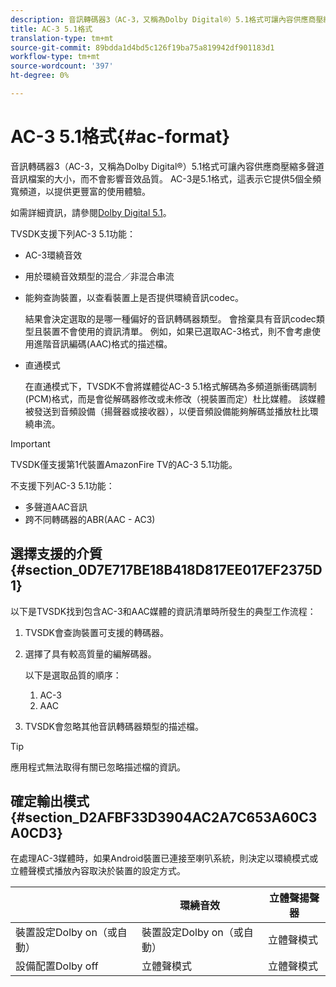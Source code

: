 ```yaml
---
description: 音訊轉碼器3（AC-3，又稱為Dolby Digital®）5.1格式可讓內容供應商壓縮多聲道音訊檔案的大小，而不會影響音效品質。 AC-3是5.1格式，這表示它提供5個全頻寬頻道，以提供更豐富的使用體驗。
title: AC-3 5.1格式
translation-type: tm+mt
source-git-commit: 89bdda1d4bd5c126f19ba75a819942df901183d1
workflow-type: tm+mt
source-wordcount: '397'
ht-degree: 0%

---
```



# AC-3 5.1格式{#ac-format}

音訊轉碼器3（AC-3，又稱為Dolby Digital®）5.1格式可讓內容供應商壓縮多聲道音訊檔案的大小，而不會影響音效品質。 AC-3是5.1格式，這表示它提供5個全頻寬頻道，以提供更豐富的使用體驗。

如需詳細資訊，請參閱[Dolby Digital 5.1](https://www.dolby.com/us/en/technologies/dolby-digital.html)。

TVSDK支援下列AC-3 5.1功能：

* AC-3環繞音效
* 用於環繞音效類型的混合／非混合串流
* 能夠查詢裝置，以查看裝置上是否提供環繞音訊codec。

   結果會決定選取的是哪一種偏好的音訊轉碼器類型。 會捨棄具有音訊codec類型且裝置不會使用的資訊清單。 例如，如果已選取AC-3格式，則不會考慮使用進階音訊編碼(AAC)格式的描述檔。
* 直通模式

   在直通模式下，TVSDK不會將媒體從AC-3 5.1格式解碼為多頻道脈衝碼調制(PCM)格式，而是會從解碼器修改或未修改（視裝置而定）杜比媒體。 該媒體被發送到音頻設備（揚聲器或接收器），以便音頻設備能夠解碼並播放杜比環繞串流。

>[!IMPORTANT]
>
>TVSDK僅支援第1代裝置AmazonFire TV的AC-3 5.1功能。

不支援下列AC-3 5.1功能：

* 多聲道AAC音訊
* 跨不同轉碼器的ABR(AAC - AC3)

## 選擇支援的介質{#section_0D7E717BE18B418D817EE017EF2375D1}

以下是TVSDK找到包含AC-3和AAC媒體的資訊清單時所發生的典型工作流程：

1. TVSDK會查詢裝置可支援的轉碼器。
1. 選擇了具有較高質量的編解碼器。

   以下是選取品質的順序：

   1. AC-3
   1. AAC

1. TVSDK會忽略其他音訊轉碼器類型的描述檔。

>[!TIP]
>
>應用程式無法取得有關已忽略描述檔的資訊。

## 確定輸出模式{#section_D2AFBF33D3904AC2A7C653A60C3A0CD3}

在處理AC-3媒體時，如果Android裝置已連接至喇叭系統，則決定以環繞模式或立體聲模式播放內容取決於裝置的設定方式。

|  | 環繞音效 | 立體聲揚聲器 |
|---|---|---|
| 裝置設定Dolby on（或自動） | 裝置設定Dolby on（或自動） | 立體聲模式 |
| 設備配置Dolby off | 立體聲模式 | 立體聲模式 |

